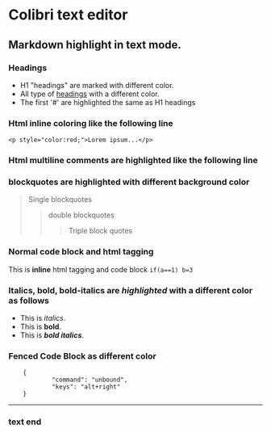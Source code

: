 # Colibri text editor
## Markdown highlight in text mode.

### Headings
- H1 "headings" are marked with different color.
- All type of [headings](headings) with a different color. 
- The first '#' are highlighted the same as H1 headings

### Html inline coloring like the following line
	<p style="color:red;">Lorem ipsum...</p>

### Html multiline comments are highlighted like the following line
<!-- html comment --> 

### blockquotes are highlighted with different background color 
> Single blockquotes
>> double blockquotes
>>> Triple block quotes

### Normal code block and html tagging
 This is <b>inline</b> html tagging and code block `if(a==1) b=3`

### Italics, bold, bold-italics are <em>highlighted</em> with a different color as follows
 * This is *italics*.
 * This is **bold**.
 * This is ***bold italics***.

### Fenced Code Block as different color
```  
    {
            "command": "unbound",
            "keys": "alt+right"
    }
```

---------------------------------------
### text end



















